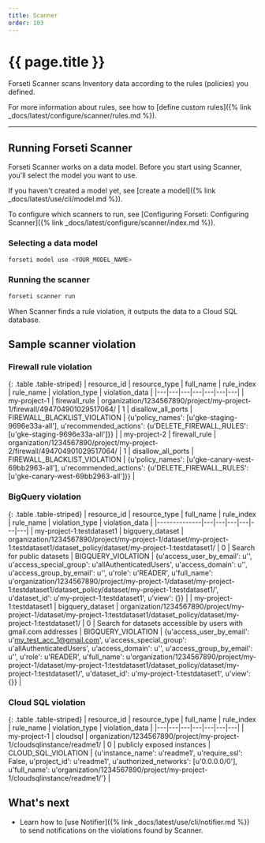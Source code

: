 ```yaml
---
title: Scanner
order: 103
---
```


# {{ page.title }}

Forseti Scanner scans Inventory data according to the rules (policies) you defined.

For more information about rules, see how to
[define custom rules]({% link _docs/latest/configure/scanner/rules.md %}).

---

## Running Forseti Scanner

Forseti Scanner works on a data model. Before you start using Scanner, you'll
select the model you want to use. 

If you haven't created a model yet, see [create a model]({% link _docs/latest/use/cli/model.md %}).

To configure which scanners to run, see 
[Configuring Forseti: Configuring Scanner]({% link _docs/latest/configure/scanner/index.md %}).


### Selecting a data model

```bash
forseti model use <YOUR_MODEL_NAME>
```

### Running the scanner

```bash
forseti scanner run
```

When Scanner finds a rule violation, it outputs the data to a Cloud SQL database.

## Sample scanner violation

### Firewall rule violation

{: .table .table-striped}
| resource_id | resource_type | full_name | rule_index | rule_name | violation_type | violation_data |
|---|---|---|---|---|---|---|
| my-project-1 | firewall_rule | organization/1234567890/project/my-project-1/firewall/494704901029517064/ | 1 | disallow_all_ports | FIREWALL_BLACKLIST_VIOLATION | {u'policy_names': [u'gke-staging-9696e33a-all'], u'recommended_actions': {u'DELETE_FIREWALL_RULES': [u'gke-staging-9696e33a-all']}} |
| my-project-2 | firewall_rule | organization/1234567890/project/my-project-2/firewall/494704901029517064/ | 1 | disallow_all_ports | FIREWALL_BLACKLIST_VIOLATION | {u'policy_names': [u'gke-canary-west-69bb2963-all'], u'recommended_actions': {u'DELETE_FIREWALL_RULES': [u'gke-canary-west-69bb2963-all']}} |

### BigQuery violation

{: .table .table-striped}
| resource_id | resource_type | full_name | rule_index | rule_name | violation_type | violation_data |
|--------------|---|---|---|---|---|---|
| my-project-1:testdataset1 | bigquery_dataset | organization/1234567890/project/my-project-1/dataset/my-project-1:testdataset1/dataset_policy/dataset/my-project-1:testdataset1/ | 0 | Search for public datasets | BIGQUERY_VIOLATION | {u'access_user_by_email': u'', u'access_special_group': u'allAuthenticatedUsers', u'access_domain': u'', u'access_group_by_email': u'', u'role': u'READER', u'full_name': u'organization/1234567890/project/my-project-1/dataset/my-project-1:testdataset1/dataset_policy/dataset/my-project-1:testdataset1/', u'dataset_id': u'my-project-1:testdataset1', u'view': {}} |
| my-project-1:testdataset1 | bigquery_dataset | organization/1234567890/project/my-project-1/dataset/my-project-1:testdataset1/dataset_policy/dataset/my-project-1:testdataset1/ | 0 | Search for datasets accessible by users with gmail.com addresses | BIGQUERY_VIOLATION | {u'access_user_by_email': u'my_test_acc_1@gmail.com', u'access_special_group': u'allAuthenticatedUsers', u'access_domain': u'', u'access_group_by_email': u'', u'role': u'READER', u'full_name': u'organization/1234567890/project/my-project-1/dataset/my-project-1:testdataset1/dataset_policy/dataset/my-project-1:testdataset1/', u'dataset_id': u'my-project-1:testdataset1', u'view': {}} |

### Cloud SQL violation

{: .table .table-striped}
| resource_id | resource_type | full_name | rule_index | rule_name | violation_type | violation_data |
|---|---|---|---|---|---|---|
| my-project-1 | cloudsql | organization/1234567890/project/my-project-1/cloudsqlinstance/readme1/  | 0  |  publicly exposed instances | CLOUD_SQL_VIOLATION | {u'instance_name': u'readme1', u'require_ssl': False, u'project_id': u'readme1', u'authorized_networks': [u'0.0.0.0/0'], u'full_name': u'organization/1234567890/project/my-project-1/cloudsqlinstance/readme1/'} |

## What's next

* Learn how to [use Notifier]({% link _docs/latest/use/cli/notifier.md %}) to send notifications on the
violations found by Scanner.
